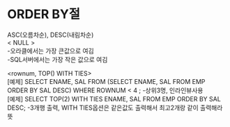 # ORDER BY절
ASC(오름차순), DESC(내림차순)    
< NULL >     
-오라클에서는 가장 큰값으로 여김    
-SQL서버에서는 가장 작은 값으로 여김  
      
<rownum, TOP() WITH TIES>   
[예제] SELECT ENAME, SAL FROM (SELECT ENAME, SAL FROM EMP ORDER BY SAL DESC) WHERE ROWNUM < 4 ; -상위3명, 인라인뷰사용   
[예제] SELECT TOP(2) WITH TIES ENAME, SAL FROM EMP ORDER BY SAL DESC; -3개행 출력, WITH TIES옵션은 같은값도 출력해서 최고2개랑 같이 출력해라 뜻    
